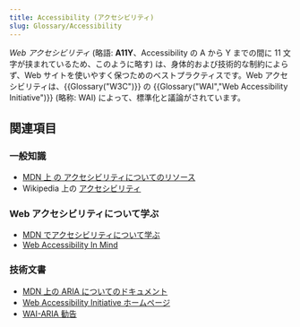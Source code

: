 ```yaml
---
title: Accessibility (アクセシビリティ)
slug: Glossary/Accessibility
---
```


_Web アクセシビリティ_ (略語: **A11Y**、Accessibility の A から Y までの間に 11 文字が挟まれているため、このように略す) は、身体的および技術的な制約によらず、Web サイトを使いやすく保つためのベストプラクティスです。Web アクセシビリティは、{{Glossary("W3C")}} の {{Glossary("WAI","Web Accessibility Initiative")}} (略称: WAI) によって、標準化と議論がされています。

## 関連項目

### 一般知識

- [MDN 上 の アクセシビリティについてのリソース](/ja/docs/Web/Accessibility)
- Wikipedia 上の [アクセシビリティ](https://ja.wikipedia.org/wiki/アクセシビリティ)

### Web アクセシビリティについて学ぶ

- [MDN でアクセシビリティについて学ぶ](/ja/docs/Learn/Accessibility)
- [Web Accessibility In Mind](http://webaim.org/)

### 技術文書

- [MDN 上の ARIA についてのドキュメント](/ja/docs/Web/Accessibility/ARIA)
- [Web Accessibility Initiative ホームページ](http://www.w3.org/WAI/)
- [WAI-ARIA 勧告](http://www.w3.org/TR/wai-aria/)
